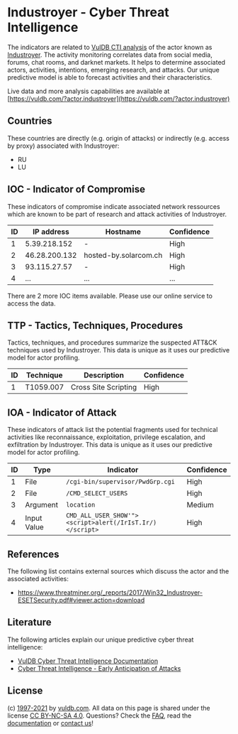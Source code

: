 # Industroyer - Cyber Threat Intelligence

The indicators are related to [VulDB CTI analysis](https://vuldb.com/?doc.cti) of the actor known as [Industroyer](https://vuldb.com/?actor.industroyer). The activity monitoring correlates data from social media, forums, chat rooms, and darknet markets. It helps to determine associated actors, activities, intentions, emerging research, and attacks. Our unique predictive model is able to forecast activities and their characteristics.

Live data and more analysis capabilities are available at [https://vuldb.com/?actor.industroyer](https://vuldb.com/?actor.industroyer)

## Countries

These countries are directly (e.g. origin of attacks) or indirectly (e.g. access by proxy) associated with Industroyer:

* RU
* LU

## IOC - Indicator of Compromise

These indicators of compromise indicate associated network ressources which are known to be part of research and attack activities of Industroyer.

ID | IP address | Hostname | Confidence
-- | ---------- | -------- | ----------
1 | 5.39.218.152 | - | High
2 | 46.28.200.132 | hosted-by.solarcom.ch | High
3 | 93.115.27.57 | - | High
4 | ... | ... | ...

There are 2 more IOC items available. Please use our online service to access the data.

## TTP - Tactics, Techniques, Procedures

Tactics, techniques, and procedures summarize the suspected ATT&CK techniques used by Industroyer. This data is unique as it uses our predictive model for actor profiling.

ID | Technique | Description | Confidence
-- | --------- | ----------- | ----------
1 | T1059.007 | Cross Site Scripting | High

## IOA - Indicator of Attack

These indicators of attack list the potential fragments used for technical activities like reconnaissance, exploitation, privilege escalation, and exfiltration by Industroyer. This data is unique as it uses our predictive model for actor profiling.

ID | Type | Indicator | Confidence
-- | ---- | --------- | ----------
1 | File | `/cgi-bin/supervisor/PwdGrp.cgi` | High
2 | File | `/CMD_SELECT_USERS` | High
3 | Argument | `location` | Medium
4 | Input Value | `CMD_ALL_USER_SHOW'"><script>alert(/IrIsT.Ir/)</script>` | High

## References

The following list contains external sources which discuss the actor and the associated activities:

* https://www.threatminer.org/_reports/2017/Win32_Industroyer-ESETSecurity.pdf#viewer.action=download

## Literature

The following articles explain our unique predictive cyber threat intelligence:

* [VulDB Cyber Threat Intelligence Documentation](https://vuldb.com/?doc.cti)
* [Cyber Threat Intelligence - Early Anticipation of Attacks](https://www.scip.ch/en/?labs.20201022)

## License

(c) [1997-2021](https://vuldb.com/?doc.changelog) by [vuldb.com](https://vuldb.com/?doc.about). All data on this page is shared under the license [CC BY-NC-SA 4.0](https://creativecommons.org/licenses/by-nc-sa/4.0/). Questions? Check the [FAQ](https://vuldb.com/?doc.faq), read the [documentation](https://vuldb.com/?doc) or [contact us](https://vuldb.com/?contact)!
